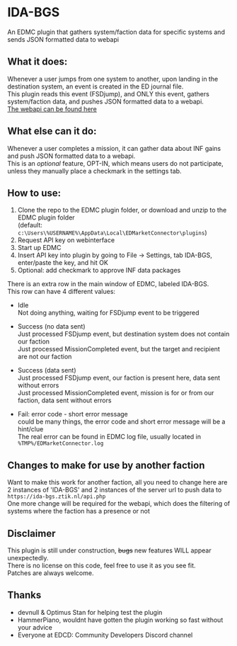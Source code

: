 # IDA-BGS
An EDMC plugin that gathers system/faction data for specific systems and sends JSON formatted data to webapi

## What it does:
Whenever a user jumps from one system to another, upon landing in the destination system, an event is created in the ED journal file.  
This plugin reads this event (FSDjump), and ONLY this event, gathers system/faction data, and pushes JSON formatted data to a webapi.  
[The webapi can be found here](https://github.com/ZTiKnl/IDA-BGS-API)  

## What else can it do:  
Whenever a user completes a mission, it can gather data about INF gains and push JSON formatted data to a webapi.  
This is an *optional* feature, OPT-IN, which means users do not participate, unless they manually place a checkmark in the settings tab.  

## How to use:  
1. Clone the repo to the EDMC plugin folder, or download and unzip to the EDMC plugin folder  
   (default: `c:\Users\%USERNAME%\AppData\Local\EDMarketConnector\plugins`)  
2. Request API key on webinterface  
3. Start up EDMC  
4. Insert API key into plugin by going to File -> Settings, tab IDA-BGS, enter/paste the key, and hit OK  
5. Optional: add checkmark to approve INF data packages  

There is an extra row in the main window of EDMC, labeled IDA-BGS.  
This row can have 4 different values:  
- Idle  
  Not doing anything, waiting for FSDjump event to be triggered  

- Success (no data sent)  
  Just processed FSDjump event, but destination system does not contain our faction  
  Just processed MissionCompleted event, but the target and recipient are not our faction  

- Success (data sent)  
  Just processed FSDjump event, our faction is present here, data sent without errors  
  Just processed MissionCompleted event, mission is for or from our faction, data sent without errors  

- Fail: error code - short error message  
  could be many things, the error code and short error message will be a hint/clue  
  The real error can be found in EDMC log file, usually located in `%TMP%/EDMarketConnector.log`  

## Changes to make for use by another faction
Want to make this work for another faction, all you need to change here are 2 instances of 'IDA-BGS' and 2 instances of the server url to push data to `https://ida-bgs.ztik.nl/api.php`  
One more change will be required for the webapi, which does the filtering of systems where the faction has a presence or not

## Disclaimer
This plugin is still under construction, ~~bugs~~ new features WILL appear unexpectedly.  
There is no license on this code, feel free to use it as you see fit.  
Patches are always welcome.  

## Thanks
- devnull & Optimus Stan for helping test the plugin  
- HammerPiano, wouldnt have gotten the plugin working so fast without your advice  
- Everyone at EDCD: Community Developers Discord channel  